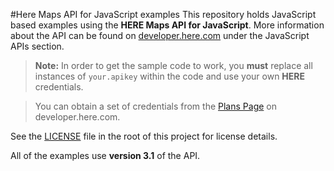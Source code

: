 #Here Maps API for JavaScript examples
This repository holds JavaScript based examples using the **HERE Maps API for JavaScript**. More information about the API can be found on [developer.here.com](https://developer.here.com/develop/javascript-api) under the JavaScript APIs section.

>**Note:** In order to get the sample code to work, you **must** replace all instances of `your.apikey` within the code and use your own **HERE** credentials.

>You can obtain a set of credentials from the [Plans Page](https://developer.here.com/plans) on developer.here.com.

See the [LICENSE](LICENSE) file in the root of this project for license details.

All of the examples use **version 3.1** of the API.
